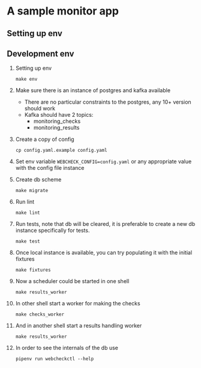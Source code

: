 # A sample monitor app

## Setting up env


## Development env

1. Setting up env
    ```shell
    make env
    ```
1. Make sure there is an instance of postgres and kafka available
    
    * There are no particular constraints to the postgres, any 10+ version 
    should work
    * Kafka should have 2 topics:
        * monitoring_checks
        * monitoring_results

1. Create a copy of config 
    ```
    cp config.yaml.example config.yaml
    ```
1. Set env variable `WEBCHECK_CONFIG=config.yaml` or any appropriate value
  with the config file instance
1. Create db scheme
    ```shell
    make migrate
    ```
1. Run lint
    ```shell
    make lint
    ```
1. Run tests, note that db will be cleared, it is preferable to create a new
  db instance specifically for tests.  
    ```shell
    make test
    ```
1. Once local instance is available, you can try populating it with the 
   initial fixtures
    ```shell
    make fixtures
    ```
1. Now a scheduler could be started in one shell
    ```shell 
    make results_worker
    ```
1. In other shell start a worker for making the checks
    ```shell 
    make checks_worker
    ```
1. And in another shell start a results handling worker
    ```shell 
    make results_worker
    ```
1. In order to see the internals of the db use 
    ```
    pipenv run webcheckctl --help
    ```
